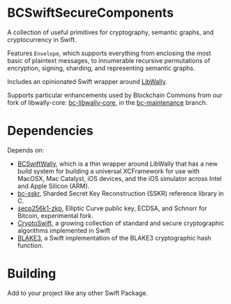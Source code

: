# BCSwiftSecureComponents

A collection of useful primitives for cryptography, semantic graphs, and cryptocurrency in Swift.

Features `Envelope`, which supports everything from enclosing the most basic of plaintext messages, to innumerable recursive permutations of encryption, signing, sharding, and representing semantic graphs.

Includes an opinionated Swift wrapper around [LibWally](https://github.com/ElementsProject/libwally-core).

Supports particular enhancements used by Blockchain Commons from our fork of libwally-core: [bc-libwally-core](https://github.com/blockchaincommons/bc-libwally-core), in the [bc-maintenance](https://github.com/BlockchainCommons/bc-libwally-core/tree/bc-maintenance) branch.

# Dependencies

Depends on:

* [BCSwiftWally](https://github.com/BlockchainCommons/BCSwiftWally), which is a thin wrapper around LibWally that has a new build system for building a universal XCFramework for use with MacOSX, Mac Catalyst, iOS devices, and the iOS simulator across Intel and Apple Silicon (ARM).
* [bc-sskr](https://github.com/BlockchainCommons/bc-sskr), Sharded Secret Key Reconstruction (SSKR) reference library in C.
* [secp256k1-zkp](https://github.com/BlockchainCommons/secp256k1-zkp.swift), Elliptic Curve public key, ECDSA, and Schnorr for Bitcoin, experimental fork.
* [CryptoSwift](https://github.com/krzyzanowskim/CryptoSwift), a growing collection of standard and secure cryptographic algorithms implemented in Swift
* [BLAKE3](https://github.com/BlockchainCommons/blake3-swift), a Swift implementation of the BLAKE3 cryptographic hash function.

# Building

Add to your project like any other Swift Package.
